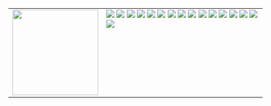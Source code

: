 <table>
  <tr>
    <td valign="top">
      <img src="https://github-readme-stats.vercel.app/api/top-langs/?username=StatJuno&layout=compact&theme=radical" height="170"/>
    </td>
    <td valign="top">
      <img src="https://img.shields.io/badge/R-276DC3?logo=r&logoColor=fff&style=for-the-badge"/>
      <img src="https://img.shields.io/badge/Python-3776AB?logo=python&logoColor=fff&style=for-the-badge"/>
      <img src="https://img.shields.io/badge/NumPy-013243?logo=numpy&logoColor=fff&style=for-the-badge"/>
      <img src="https://img.shields.io/badge/pandas-150458?logo=pandas&logoColor=fff&style=for-the-badge"/>
      <img src="https://img.shields.io/badge/scikit--learn-F7931E?logo=scikitlearn&logoColor=fff&style=for-the-badge"/>
      <img src="https://img.shields.io/badge/PyTorch-EE4C2C?logo=pytorch&logoColor=fff&style=for-the-badge"/>
      <img src="https://img.shields.io/badge/TensorFlow-FF6F00?logo=tensorflow&logoColor=fff&style=for-the-badge"/>
      <img src="https://img.shields.io/badge/OpenCV-5C3EE8?logo=opencv&logoColor=fff&style=for-the-badge"/>
      <img src="https://img.shields.io/badge/MediaPipe-0097A7?logo=mediapipe&logoColor=fff&style=for-the-badge"/>
      <img src="https://img.shields.io/badge/Streamlit-FF4B4B?logo=streamlit&logoColor=fff&style=for-the-badge"/>
      <img src="https://img.shields.io/badge/Docker-2496ED?logo=docker&logoColor=fff&style=for-the-badge"/>
      <img src="https://img.shields.io/badge/Git-F05032?logo=git&logoColor=fff&style=for-the-badge"/>
      <img src="https://img.shields.io/badge/GitHub-181717?logo=github&logoColor=fff&style=for-the-badge"/>
      <img src="https://img.shields.io/badge/Salesforce-00A1E0?logo=salesforce&logoColor=fff&style=for-the-badge"/>
      <img src="https://img.shields.io/badge/MySQL-4479A1?logo=mysql&logoColor=fff&style=for-the-badge"/>
      <img src="https://img.shields.io/badge/CSS-639?logo=css&logoColor=fff&style=for-the-badge"/>
    </td>
  </tr>
</table>

